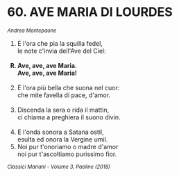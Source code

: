 # 60. AVE MARIA DI LOURDES

<sub><i>Andrea Montepaone</i></sub>
<ol>
	<li>È l'ora che pia la squilla fedel,<br>
		le note c'invia dell'Ave del Ciel:</li><br>
	<b><li type="A" value="18">Ave, ave, ave Maria.<br>
		Ave, ave, ave Maria!</li></b><br>
	<li value="2">È l'ora più bella che suona nel cuor:<br>
		che mite favella di pace, d'amor.</li><br>
	<li>Discenda la sera o rida il mattin,<br>
		ci chiama a preghiera il suono divin.</li><br>
	<li>E l'onda sonora a Satana ostil,<br>
		esulta ed onora la Vergine umil.</li>
	<li>Noi pur t'onoriamo o madre d'amor<br>
		noi pur t'ascoltiamo purissimo fior.</li>
</ol>
<sub><i>Classici Mariani - Volume 3, Paoline (2018)</i></sub>

